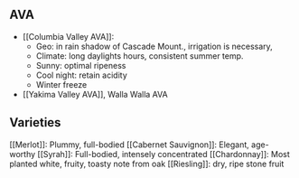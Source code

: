 AVA
---
+ [[Columbia Valley AVA]]: 
	+ Geo: in rain shadow of Cascade Mount., irrigation is necessary, 
	+ Climate: long daylights hours, consistent summer temp.
	+ Sunny: optimal ripeness
	+ Cool night: retain acidity
	+ Winter freeze
+ [[Yakima Valley AVA]], Walla Walla AVA

Varieties
---
[[Merlot]]: Plummy, full-bodied
[[Cabernet Sauvignon]]: Elegant, age-worthy
[[Syrah]]: Full-bodied, intensely concentrated
[[Chardonnay]]: Most planted white, fruity, toasty note from oak
[[Riesling]]: dry, ripe stone fruit
